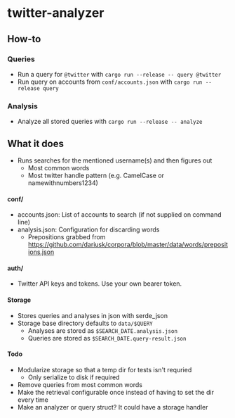 # twitter-analyzer

## How-to
### Queries
- Run a query for `@twitter` with `cargo run --release -- query @twitter`
- Run query on accounts from `conf/accounts.json` with `cargo run --release query`
### Analysis
- Analyze all stored queries with `cargo run --release -- analyze`

## What it does
- Runs searches for the mentioned username(s) and then figures out
  - Most common words  
  - Most twitter handle pattern (e.g. CamelCase or namewithnumbers1234)

#### conf/
- accounts.json: List of accounts to search (if not supplied on command line)
- analysis.json: Configuration for discarding words
  - Prepositions grabbed from https://github.com/dariusk/corpora/blob/master/data/words/prepositions.json

#### auth/
- Twitter API keys and tokens. Use your own bearer token.

#### Storage
- Stores queries and analyses in json with serde_json
- Storage base directory defaults to `data/$QUERY`
  - Analyses are stored as `$SEARCH_DATE.analysis.json`
  - Queries are stored as `$SEARCH_DATE.query-result.json`


#### Todo
- Modularize storage so that a temp dir for tests isn't requried
  - Only serialize to disk if required
- Remove queries from most common words
- Make the retrieval configurable once instead of having to set the dir every time
- Make an analyzer or query struct? It could have a storage handler